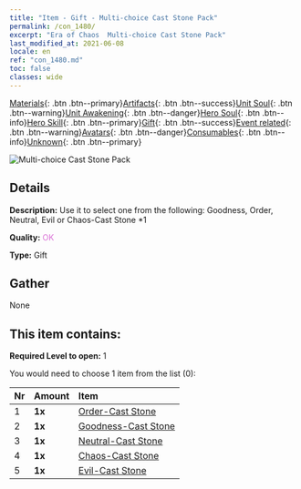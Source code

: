 ```yaml
---
title: "Item - Gift - Multi-choice Cast Stone Pack"
permalink: /con_1480/
excerpt: "Era of Chaos  Multi-choice Cast Stone Pack"
last_modified_at: 2021-06-08
locale: en
ref: "con_1480.md"
toc: false
classes: wide
---
```

 [Materials](/Items/){: .btn .btn--primary}[Artifacts](/Items/Artifacts/){: .btn .btn--success}[Unit Soul](/Items/UnitSoul/){: .btn .btn--warning}[Unit Awakening](/Items/UnitAwakening/){: .btn .btn--danger}[Hero Soul](/Items/HeroSoul/){: .btn .btn--info}[Hero Skill](/Items/HeroSkill/){: .btn .btn--primary}[Gift](/Items/Gift/){: .btn .btn--success}[Event related](/Items/Events/){: .btn .btn--warning}[Avatars](/Items/Avatars/){: .btn .btn--danger}[Consumables](/Items/Consumables/){: .btn .btn--info}[Unknown](/Items/Unknown/){: .btn .btn--primary}

 ![Multi-choice Cast Stone Pack](/images/t/i_907094.png)

## Details
 **Description:** Use it to select one from the following: Goodness, Order, Neutral, Evil or Chaos-Cast Stone *1

 **Quality:** <span style="color: #DA70D6">OK</span>

 **Type:** Gift

## Gather

  None

## This item contains:

 **Required Level to open:** 1

 You would need to choose 1 item from the list (0):

  | Nr | Amount |     Item    |
  |:---|:-------|:------------|
  | 1 |  **1x** | [Order-Cast Stone](/Items/con_1123/) |  | 
  | 2 |  **1x** | [Goodness-Cast Stone](/Items/con_1124/) |  | 
  | 3 |  **1x** | [Neutral-Cast Stone](/Items/con_1125/) |  | 
  | 4 |  **1x** | [Chaos-Cast Stone](/Items/con_1126/) |  | 
  | 5 |  **1x** | [Evil-Cast Stone](/Items/con_1127/) |  | 

